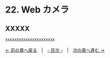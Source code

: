 ﻿# 22. Web カメラ

## XXXXX

```cpp
XXXXXXXXXXXXXXXXXXXXXX
```

[← 前の章へ戻る](Image.md)　|　[- 目次 -](Index.md)　|　[次の章へ進む →](Recorder.md)